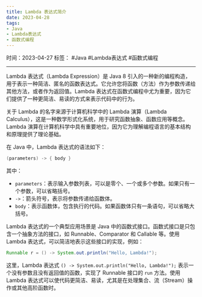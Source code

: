 ```yaml
---
title: Lambda 表达式简介
date: 2023-04-28
tags: 
- Java 
- Lambda表达式 
- 函数式编程
---
```


时间：2023-04-27
标签： #Java #Lambda表达式 #函数式编程

---

Lambda 表达式（Lambda Expression）是 Java 8 引入的一种新的编程构造，用于表示一种简洁、匿名的函数表达式。它允许您将函数（方法）作为参数传递给其他方法，或者作为返回值。Lambda 表达式在函数式编程中尤为重要，因为它们提供了一种更简洁、易读的方式来表示代码中的行为。

关于 Lambda 的名字来源于计算机科学中的 Lambda 演算（Lambda Calculus），这是一种数学形式化系统，用于研究函数抽象、函数应用等概念。Lambda 演算在计算机科学中具有重要地位，因为它为理解编程语言的基本结构和原理提供了理论基础。

在 Java 中，Lambda 表达式的语法如下：

```java
(parameters) -> { body }
```

其中：

- `parameters`：表示输入参数列表，可以是零个、一个或多个参数。如果只有一个参数，可以省略括号。
- `->`：箭头符号，表示将参数传递给函数体。
- `body`：表示函数体，包含执行的代码。如果函数体只有一条语句，可以省略大括号。

Lambda 表达式的一个典型应用场景是 Java 中的函数式接口。函数式接口是只包含一个抽象方法的接口，如 Runnable、Comparator 和 Callable 等。使用 Lambda 表达式，可以简洁地表示这些接口的实现，例如：

```java
Runnable r = () -> System.out.println("Hello, Lambda!");
```

这里，Lambda 表达式 `() -> System.out.println("Hello, Lambda!");` 表示一个没有参数且没有返回值的函数，实现了 Runnable 接口的 `run` 方法。使用 Lambda 表达式可以使代码更简洁、易读，尤其是在处理集合、流（Stream）操作或其他高阶函数时。